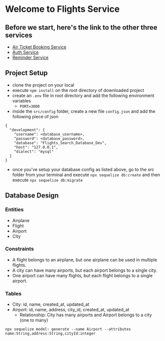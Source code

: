 # Welcome to Flights Service

## Before we start, here's the link to the other three services
- [Air Ticket Booking Service](https://github.com/BiplawSingh/airticket-booking-service)
- [Auth Service](https://github.com/BiplawSingh/auth-service)
- [Reminder Service](https://github.com/BiplawSingh/reminder-service)


## Project Setup
- clone the project on your local
- execute `npm install` on the root directory of downloaded project
- create an `.env` file in root directory and add the following environment variables
    - `PORT=3000`
- inside the `src/config` folder, create a new file `config.json` and add the following piece of json

```
{
  "development": {
    "username": <database_username>,
    "password": <database_password>,
    "database": "Flights_Search_Database_Dev",
    "host": "127.0.0.1",
    "dialect": "mysql"
  }
}

```
- once you've setup your database config as listed above, go to the src folder from your terminal and execute `npx sequelize db:create` and then execute `npx sequelize db:migrate`


## Database Design

### Entities

  - Airplane
  - Flight
  - Airport
  - City

### Constraints

  - A flight belongs to an airplane, but one airplane can be used in multiple flights.
  - A city can have many airports, but each airport belongs to a single city.
  - One airport can have many flights, but each flight belongs to a single airport.

### Tables

  - City: id, name, created_at, updated_at
  - Airport: id, name, address, city_id, created_at, updated_at
      - Relationship: City has many airports and Airport belongs to a city (one to many)
  ```
  npx sequelize model: generate --name Airport --attributes
  name:String,address:String,cityId:integer

  ```
  
